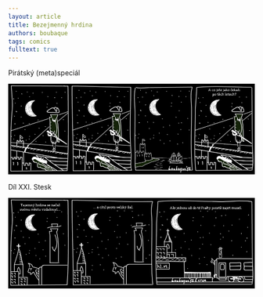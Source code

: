 ```yaml
---
layout: article
title: Bezejmenný hrdina
authors: boubaque
tags: comics
fulltext: true
---
```


Pirátský (meta)speciál

<div class="hrdina"><img src="special3.jpg"></div>

Díl XXI. Stesk

<div class="hrdina"><img src="hrdina21.jpg"></div>
